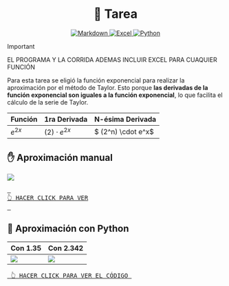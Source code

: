 <h1 align='center'>📒 Tarea</h1>

<p align='center'>
    <a href='../README.md'>
        <img alt='Markdown' src='https://img.shields.io/badge/Nota de clase-%23000000.svg?style=for-the-badge&logo=markdown&logoColor=white'/>
    </a>
    <a href='./index.xlsx'>
        <img alt='Excel' src='https://img.shields.io/badge/Documento Excel-217346?style=for-the-badge&logo=microsoft-excel&logoColor=white'/>
    </a>
    <a href='./index.py'>
        <img alt='Python' src='https://img.shields.io/badge/Código python-3670A0?style=for-the-badge&logo=python&logoColor=ffdd54'/>
    </a>
</p>

> [!IMPORTANT]
> EL PROGRAMA Y LA CORRIDA ADEMAS INCLUIR EXCEL PARA CUAQUIER FUNCIÓN

Para esta tarea se eligió la función exponencial para realizar la aproximación por el método de Taylor. Esto porque **las derivadas de la función exponencial son iguales a la función exponencial**, lo que facilita el cálculo de la serie de Taylor.

| Función  | 1ra Derivada     | N-ésima Derivada  |
| -------- | ---------------- | ----------------- |
| $e^{2x}$ | $(2) \cdot e^{2x}$ | $ (2^n) \cdot e^x$ |

## ✋ Aproximación manual

<a href='./index.xlsx'>
    <img src='./assets/capture_one.png'/>
</a>

[<kbd> <br> 👆 HACER CLICK PARA VER <br> </kbd>](./index.xlsx)

## 📝 Aproximación con Python

| Con $1.35$ | Con $2.342$ |
| ---------- | ----------- |
| ![](./assets/terminal_one.png) | ![](./assets/terminal_two.png) |

[<kbd> 👆 HACER CLICK PARA VER EL CÓDIGO </kbd>](./index.py)
